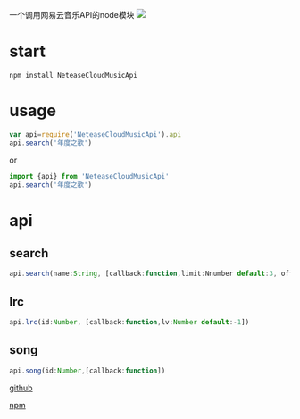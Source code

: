 一个调用网易云音乐API的node模块
![](http://binaryify.github.io/images/api.jpg)
# start
```
npm install NeteaseCloudMusicApi
```
# usage

```js
var api=require('NeteaseCloudMusicApi').api
api.search('年度之歌')
```
or
```js
import {api} from 'NeteaseCloudMusicApi'
api.search('年度之歌')
```

# api
## search
 ```js
api.search(name:String, [callback:function,limit:Nnumber default:3, offset:Number default:0])
 ```

## lrc
 ```js
api.lrc(id:Number, [callback:function,lv:Number default:-1])
 ```

## song
 ```js
api.song(id:Number,[callback:function])
 ```

[github](https://github.com/Binaryify/NeteaseCloudMusicApi)

[npm](https://www.npmjs.com/package/NeteaseCloudMusicApi)